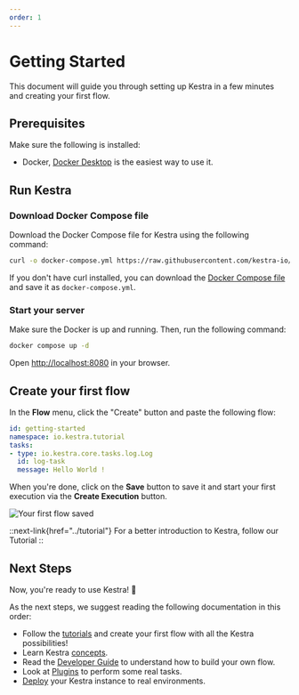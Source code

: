 ```yaml
---
order: 1
---
```


# Getting Started

This document will guide you through setting up Kestra in a few minutes and creating your first flow.

## Prerequisites

Make sure the following is installed:
- Docker, [Docker Desktop](https://docs.docker.com/get-docker/) is the easiest way to use it.

## Run Kestra

### Download Docker Compose file

Download the Docker Compose file for Kestra using the following command:

```bash
curl -o docker-compose.yml https://raw.githubusercontent.com/kestra-io/kestra/develop/docker-compose.yml
```

If you don't have curl installed, you can download the [Docker Compose file](https://github.com/kestra-io/kestra/blob/develop/docker-compose.yml) and save it as `docker-compose.yml`.

### Start your server

Make sure the Docker is up and running. Then, run the following command:

```bash
docker compose up -d
```

Open [http://localhost:8080](http://localhost:8080) in your browser.

## Create your first flow

In the **Flow** menu, click the "Create" button and paste the following flow:

```yaml
id: getting-started
namespace: io.kestra.tutorial
tasks:
- type: io.kestra.core.tasks.log.Log
  id: log-task
  message: Hello World !
```

When you're done, click on the **Save** button to save it and start your first execution via the **Create Execution** button.

![Your first flow saved](/docs/getting-started/saved.png)

::next-link{href="../tutorial"}
For a better introduction to Kestra, follow our Tutorial
::

## Next Steps

Now, you're ready to use Kestra! :rocket:

As the next steps, we suggest reading the following documentation in this order:
- Follow the [tutorials](../tutorial) and create your first flow with all the Kestra possibilities!
- Learn Kestra [concepts](../concepts).
- Read the [Developer Guide](../developer-guide) to understand how to build your own flow.
- Look at [Plugins](../../plugins) to perform some real tasks.
- [Deploy](../administrator-guide) your Kestra instance to real environments.
